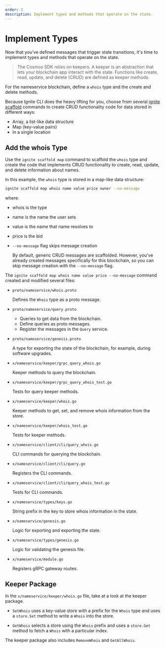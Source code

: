 ```yaml
---
order: 3
description: Implement types and methods that operate on the state.
---
```


# Implement Types 

Now that you've defined messages that trigger state transitions, it's time to implement types and methods that operate on the state.

> The Cosmos SDK relies on keepers. A keeper is an abstraction that lets your blockchain app interact with the state. Functions like create, read, update, and delete (CRUD) are defined as keeper methods. 

For the nameservice blockchain, define a `whois` type and the create and delete methods.

Because Ignite CLI does the heavy lifting for you, choose from several [ignite scaffold](https://docs.ignite.com/cli/#ignite-scaffold) commands to create CRUD functionality code for data stored in different ways:

- Array, a list-like data structure
- Map (key-value pairs)
- In a single location  

## Add the whois Type

Use the `ignite scaffold map` command to scaffold the `whois` type and create the code that implements CRUD functionality to create, read, update, and delete information about names. 

In this example, the `whois` type is stored in a map-like data structure:

```bash
ignite scaffold map whois name value price owner --no-message
```

where:

- whois is the type
- name is the name the user sets
- value is the name that name resolves to
- price is the bid 
- `--no-message` flag skips message creation 

    By default, generic CRUD messages are scaffolded. However, you've already created messages specifically for this blockchain, so you can skip message creation with the `--no-message` flag.

The `ignite scaffold map whois name value price --no-message` command created and modified several files:

* `proto/nameservice/whois.proto`

    Defines the `Whois` type as a proto message.

* `proto/nameservice/query.proto`

    * Queries to get data from the blockchain. 
    * Define queries as proto messages.
    * Register the messages in the `Query` service.

* `proto/nameservice/genesis.proto`

    A type for exporting the state of the blockchain, for example, during software upgrades.

* `x/nameservice/keeper/grpc_query_whois.go`

    Keeper methods to query the blockchain.

* `x/nameservice/keeper/grpc_query_whois_test.go`

    Tests for query keeper methods.

* `x/nameservice/keeper/whois.go`

    Keeper methods to get, set, and remove whois information from the store.

* `x/nameservice/keeper/whois_test.go`

    Tests for keeper methods.

* `x/nameservice/client/cli/query_whois.go`

    CLI commands for querying the blockchain.

* `x/nameservice/client/cli/query.go`

    Registers the CLI commands.

* `x/nameservice/client/cli/query_whois_test.go`

    Tests for CLI commands.

* `x/nameservice/types/keys.go`

    String prefix in the key to store whois information in the state.

* `x/nameservice/genesis.go`
 
    Logic for exporting and exporting the state.

* `x/nameservice/types/genesis.go`

    Logic for validating the genesis file.

* `x/nameservice/module.go`

    Registers gRPC gateway routes.

## Keeper Package

In the `x/nameservice/keeper/whois.go` file, take at a look at the keeper package. 

- `SetWhois` uses a key-value store with a prefix for the `Whois` type and uses a `store.Set` method to write a `Whois` into the store.

<!-- where is this? teach me please 
`Whois-value-` encodes the `Whois` type that is generated from a protocol buffer definition-->

- `GetWhois` selects a store using the `Whois` prefix and uses a `store.Get` method to fetch a `Whois` with a particular index.

The keeper package also includes `RemoveWhois` and `GetAllWhois`.
